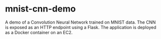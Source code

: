 # mnist-cnn-demo

A demo of a Convolution Neural Network trained on MNIST data. The CNN is exposed as an HTTP endpoint using a Flask. The application is deployed as a Docker container on an EC2.
